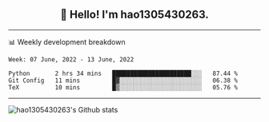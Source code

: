 <h2 align="center">👋 Hello! I'm hao1305430263.</h2>


---- 
📊 Weekly development breakdown

<!--START_SECTION:waka-->
```text
Week: 07 June, 2022 - 13 June, 2022

Python       2 hrs 34 mins   ██████████████████████░░░   87.44 % 
Git Config   11 mins         █▓░░░░░░░░░░░░░░░░░░░░░░░   06.38 % 
TeX          10 mins         █▒░░░░░░░░░░░░░░░░░░░░░░░   05.76 % 
```
<!--END_SECTION:waka-->
----
![hao1305430263's Github stats](https://github-readme-stats.vercel.app/api?username=hao1305430263&show_icons=true)


<!--
**hao1305430263/hao1305430263** is a ✨ _special_ ✨ repository because its `README.md` (this file) appears on your GitHub profile.

Here are some ideas to get you started:

- 🔭 I’m currently working on ...
- 🌱 I’m currently learning ...
- 👯 I’m looking to collaborate on ...
- 🤔 I’m looking for help with ...
- 💬 Ask me about ...
- 📫 How to reach me: ...
- 😄 Pronouns: ...
- ⚡ Fun fact: ...
-->
